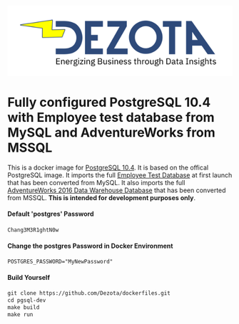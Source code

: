 ![image](https://github.com/Dezota/dockerfiles/raw/master/dezota_logo_sm.png)

# Fully configured PostgreSQL 10.4 with Employee test database from MySQL and AdventureWorks from MSSQL

This is a docker image for [PostgreSQL 10.4](https://www.postgresql.org).  It is based on the offical PostgreSQL image.  It imports the full [Employee Test Database](https://github.com/datacharmer/test_db.git) at first launch that has been converted from MySQL. It also imports the full [AdventureWorks 2016 Data Warehouse Database](https://github.com/Microsoft/sql-server-samples/releases/tag/adventureworks) that has been converted from MSSQL. **This is intended for development purposes only**.

#### Default 'postgres' Password
```
Chang3M3R1ghtN0w
```

#### Change the postgres Password in Docker Environment
```
POSTGRES_PASSWORD="MyNewPassword"
```
#### Build Yourself
```
git clone https://github.com/Dezota/dockerfiles.git
cd pgsql-dev
make build
make run
```

